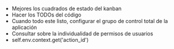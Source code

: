 - Mejores los cuadrados de estado del kanban
- Hacer los TODOs del código
- Cuando todo este listo, configurar el grupo de control total de la aplicación
- Consultar sobre la individualidad de permisos de usuarios
- self.env.context.get('action_id')
